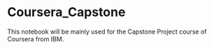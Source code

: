 # Coursera_Capstone
This notebook will be mainly used for the Capstone Project course of Coursera from IBM.

